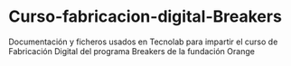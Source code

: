 # Curso-fabricacion-digital-Breakers
Documentación y ficheros usados en Tecnolab para impartir el curso de Fabricación Digital del programa Breakers de la fundación Orange
